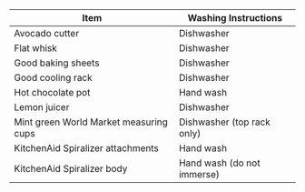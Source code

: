 |Item|Washing Instructions|
|---|---|
|Avocado cutter|Dishwasher|
|Flat whisk|Dishwasher|
|Good baking sheets|Dishwasher|
|Good cooling rack|Dishwasher|
|Hot chocolate pot|Hand wash|
|Lemon juicer|Dishwasher|
|Mint green World Market measuring cups|Dishwasher (top rack only)|
|KitchenAid Spiralizer attachments|Hand wash|
|KitchenAid Spiralizer body|Hand wash (do not immerse)|
